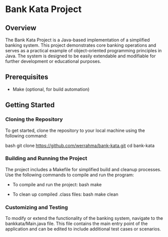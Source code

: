 # Bank Kata Project

## Overview

The Bank Kata Project is a Java-based implementation of a simplified banking system. This project demonstrates core banking operations and serves as a practical example of object-oriented programming principles in Java. The system is designed to be easily extendable and modifiable for further development or educational purposes.

## Prerequisites

- Make (optional, for build automation)

## Getting Started

### Cloning the Repository

To get started, clone the repository to your local machine using the following command:

bash
git clone https://github.com/werrahma/bank-kata.git
cd bank-kata


### Building and Running the Project

The project includes a Makefile for simplified build and cleanup processes. Use the following commands to compile and run the program:

- To compile and run the project:
  bash
  make


- To clean up compiled .class files:
  bash
  make clean

### Customizing and Testing

To modify or extend the functionality of the banking system, navigate to the bankkata/Main.java file. This file contains the main entry point of the application and can be edited to include additional test cases or scenarios.
